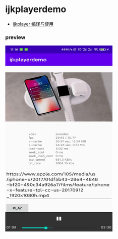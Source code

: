 # ijkplayerdemo

- [ijkplayer 编译与使用](https://github.com/maoqitian/Nice-Knowledge-System/blob/master/Android/Android%20%E5%BC%80%E5%8F%91/ijkplayer/ijkplayer%20%E7%BC%96%E8%AF%91%E4%B8%8E%E4%BD%BF%E7%94%A8(Mac%E7%8E%AF%E5%A2%83).md)

### preview

<img src="https://github.com/maoqitian/MaoMdPhoto/raw/master/ijkplayer%E7%BC%96%E8%AF%91/%E7%AE%80%E5%8D%95%E6%B5%8B%E8%AF%95%E6%92%AD%E6%94%BE%E5%8A%9F%E8%83%BD.jpg"  height="600" width="340">
